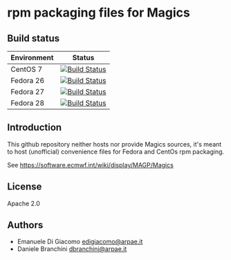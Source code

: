 # rpm packaging files for Magics


## Build status


| Environment | Status |
| ----------- | ------ |
| CentOS 7    | [![Build Status](https://badges.herokuapp.com/travis/ARPA-SIMC/Magics-rpm?branch=master&env=DOCKER_IMAGE=centos:7&label=centos7)](https://travis-ci.org/ARPA-SIMC/Magics-rpm) |
| Fedora 26   | [![Build Status](https://badges.herokuapp.com/travis/ARPA-SIMC/Magics-rpm?branch=master&env=DOCKER_IMAGE=fedora:26&label=fedora26)](https://travis-ci.org/ARPA-SIMC/Magics-rpm) |
| Fedora 27   | [![Build Status](https://badges.herokuapp.com/travis/ARPA-SIMC/Magics-rpm?branch=master&env=DOCKER_IMAGE=fedora:27&label=fedora27)](https://travis-ci.org/ARPA-SIMC/Magics-rpm) |
| Fedora 28   | [![Build Status](https://badges.herokuapp.com/travis/ARPA-SIMC/Magics-rpm?branch=master&env=DOCKER_IMAGE=fedora:27&label=fedora28)](https://travis-ci.org/ARPA-SIMC/Magics-rpm) |


## Introduction


This github repository neither hosts nor provide Magics sources, it's meant to
host (unofficial) convenience files for Fedora and CentOs rpm packaging.

See https://software.ecmwf.int/wiki/display/MAGP/Magics

## License

Apache 2.0

## Authors

* Emanuele Di Giacomo <edigiacomo@arpae.it>
* Daniele Branchini <dbranchini@arpae.it>
